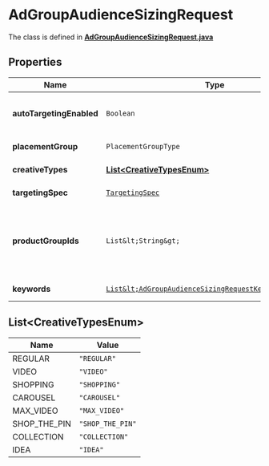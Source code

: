 

# AdGroupAudienceSizingRequest

The class is defined in **[AdGroupAudienceSizingRequest.java](../../src/main/java/org/openapitools/model/AdGroupAudienceSizingRequest.java)**

## Properties

Name | Type | Description | Notes
------------ | ------------- | ------------- | -------------
**autoTargetingEnabled** | `Boolean` | Enable auto-targeting for ad group. Also known as &lt;a href&#x3D;\&quot;https://help.pinterest.com/en/business/article/expanded-targeting\&quot; target&#x3D;\&quot;_blank\&quot;&gt;\&quot;expanded targeting\&quot;&lt;/a&gt;. |  [optional property]
**placementGroup** | `PlacementGroupType` | &lt;a href&#x3D;\&quot;/docs/redoc/#section/Placement-group\&quot;&gt;Placement group&lt;/a&gt;. |  [optional property]
**creativeTypes** | [**List&lt;CreativeTypesEnum&gt;**](#List&lt;CreativeTypesEnum&gt;) | Pin creative types filter. &lt;/p&gt;&lt;strong&gt;Note:&lt;/strong&gt; SHOP_THE_PIN has been deprecated. Please use COLLECTION instead. |  [optional property]
**targetingSpec** | [`TargetingSpec`](TargetingSpec.md) |  |  [optional property]
**productGroupIds** | `List&lt;String&gt;` | Targeted product group IDs. &lt;/p&gt;&lt;strong&gt;Note:&lt;/strong&gt; This can only be combined with shopping/catalog sales campaigns. For more information, &lt;a href&#x3D;\&quot;https://help.pinterest.com/en/business/article/shopping-ads#section-14571\&quot; target&#x3D;\&quot;_blank\&quot;&gt;click here&lt;/a&gt;. SHOPPING_RETARGETING must be included in targeting_spec object or this field will be ignored. |  [optional property]
**keywords** | [`List&lt;AdGroupAudienceSizingRequestKeywordsInner&gt;`](AdGroupAudienceSizingRequestKeywordsInner.md) | Array of keyword objects. If the keywords field is missing, all keywords will be targeted. |  [optional property]



## List&lt;CreativeTypesEnum&gt;

Name | Value
---- | -----
REGULAR | `"REGULAR"`
VIDEO | `"VIDEO"`
SHOPPING | `"SHOPPING"`
CAROUSEL | `"CAROUSEL"`
MAX_VIDEO | `"MAX_VIDEO"`
SHOP_THE_PIN | `"SHOP_THE_PIN"`
COLLECTION | `"COLLECTION"`
IDEA | `"IDEA"`





